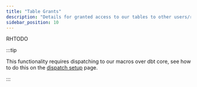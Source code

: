 ```yaml
---
title: "Table Grants"
description: "Details for granted access to our tables to other users/roles"
sidebar_position: 10
---
```

RHTODO

:::tip

This functionality requires dispatching to our macros over dbt core, see how to do this on the [dispatch setup](/docs/modeling-your-data/modeling-your-data-with-dbt/package-elements/dispatch/index.md) page.

:::
